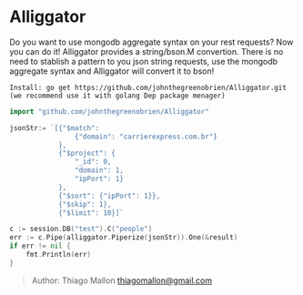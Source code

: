 # Alliggator

Do you want to use mongodb aggregate syntax on your rest requests? Now you can do it! Alliggator provides a string/bson.M convertion. There is no need to stablish a pattern to you json string requests, use the mongodb aggregate syntax and Alliggator will convert it to bson!

```
Install: go get https://github.com/johnthegreenobrien/Alliggator.git (we recommend use it with golang Dep package menager)
```

```go
import "github.com/johnthegreenobrien/Alliggator"
```

```go
jsonStr:= `[{"$match":
                {"domain": "carrierexpress.com.br"}
            },
            {"$project": {
                "_id": 0,
                "domain": 1,
                "ipPort": 1}
            },
            {"$sort": {"ipPort": 1}},
            {"$skip": 1},
            {"$limit": 10}]`

c := session.DB("test").C("people")
err := c.Pipe(alliggator.Piperize(jsonStr)).One(&result)
if err != nil {
	fmt.Println(err)
}
```

> Author: Thiago Mallon <thiagomallon@gmail.com>
